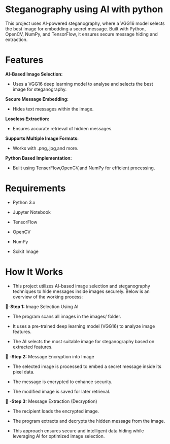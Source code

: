 # Steganography using AI with python
This project uses AI-powered steganography, where a VGG16 model selects the best image for embedding a secret message. Built with Python, OpenCV, NumPy, and TensorFlow, it ensures secure message hiding and extraction.
# Features

**AI-Based Image Selection:**
* Uses a VGG16 deep learning model to analyse and selects the best image for steganography.

**Secure Message Embedding:**
* Hides text messages within the image.

**Loseless Extraction:**
* Ensures accurate retrieval of hidden messages.

**Supports Multiple Image Formats:**
* Works with .png,.jpg,and more.

**Python Based Implementation:**
* Built using TenserFlow,OpenCV,and NumPy for efficient processing.

# Requirements
- Python 3.x

- Jupyter Notebook

- TensorFlow

- OpenCV

- NumPy 

- Scikit Image

 # How It Works

* This project utilizes AI-based image selection and steganography techniques to hide messages inside images securely. Below is an overview of the working process:

🔹-**Step 1:** Image Selection Using AI

* The program scans all images in the images/ folder.

* It uses a pre-trained deep learning model (VGG16) to analyze image features.

* The AI selects the most suitable image for steganography based on extracted features.


🔹 -**Step 2:** Message Encryption into Image

* The selected image is processed to embed a secret message inside its pixel data.

* The message is encrypted to enhance security.

* The modified image is saved for later retrieval.


🔹 -**Step 3:** Message Extraction (Decryption)

* The recipient loads the encrypted image.

* The program extracts and decrypts the hidden message from the image.


* This approach ensures secure and intelligent data hiding while leveraging AI for optimized image selection.

  


